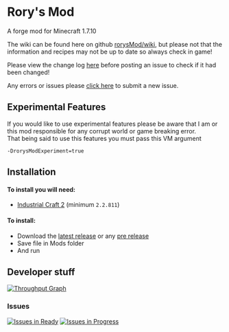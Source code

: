 # Rory's Mod
A forge mod for Minecraft 1.7.10

The wiki can be found here on github [rorysMod/wiki](https://github.com/GOGO98901/RorysMod/wiki), but please not that the information and recipes may not be up to date so always check in game!

Please view the change log [here](https://github.com/GOGO98901/RorysMod/blob/master/change.log.md#change-log) before posting an issue to check if it had been changed!

Any errors or issues please [click here](https://github.com/GOGO98901/RorysMod/issues/new) to submit a new issue.

## Experimental Features
If you would like to use experimental features please be aware that I am or this mod responsible for any corrupt world
or game breaking error.<br>
That being said to use this features you must pass this VM argument
```
-DrorysModExperiment=true
```
## Installation
#### To install you will need:
- [Industrial Craft 2](http://www.industrial-craft.net/) (minimum `2.2.811`)

#### To install:
- Download the [latest release](https://github.com/GOGO98901/RorysMod/releases/latest) or any [pre release](https://github.com/GOGO98901/RorysMod/releases)
- Save file in Mods folder
- And run

## Developer stuff
[![Throughput Graph](https://graphs.waffle.io/GOGO98901/RorysMod/throughput.svg)](https://waffle.io/GOGO98901/RorysMod/metrics)
### Issues
[![Issues in Ready](https://badge.waffle.io/GOGO98901/RorysMod.png?label=ready&title=Ready)](https://waffle.io/GOGO98901/RorysMod)
[![Issues in Progress](https://badge.waffle.io/GOGO98901/RorysMod.png?label=in%20progress&title=In%20Progress)](https://waffle.io/GOGO98901/RorysMod)
